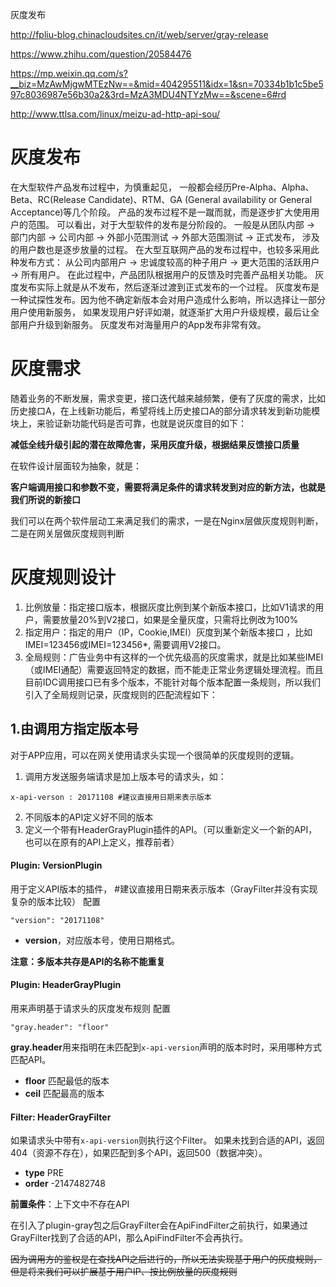 灰度发布



http://fpliu-blog.chinacloudsites.cn/it/web/server/gray-release

https://www.zhihu.com/question/20584476

https://mp.weixin.qq.com/s?__biz=MzAwMjgwMTEzNw==&mid=404295511&idx=1&sn=70334b1b1c5be597c8036987e56b30a2&3rd=MzA3MDU4NTYzMw==&scene=6#rd

http://www.ttlsa.com/linux/meizu-ad-http-api-sou/

# 灰度发布
在大型软件产品发布过程中，为慎重起见， 一般都会经历Pre-Alpha、Alpha、Beta、RC(Release Candidate)、RTM、GA (General availability or General Acceptance)等几个阶段。 产品的发布过程不是一蹴而就，而是逐步扩大使用用户的范围。
可以看出，对于大型软件的发布是分阶段的。 一般是从团队内部 → 部门内部 → 公司内部 → 外部小范围测试 → 外部大范围测试 → 正式发布， 涉及的用户数也是逐步放量的过程。
在大型互联网产品的发布过程中，也较多采用此种发布方式： 从公司内部用户 → 忠诚度较高的种子用户 → 更大范围的活跃用户 → 所有用户。 在此过程中，产品团队根据用户的反馈及时完善产品相关功能。
灰度发布实际上就是从不发布，然后逐渐过渡到正式发布的一个过程。
灰度发布是一种试探性发布。因为他不确定新版本会对用户造成什么影响，所以选择让一部分用户使用新服务， 如果发现用户好评如潮，就逐渐扩大用户升级规模，最后让全部用户升级到新服务。
灰度发布对海量用户的App发布非常有效。
# 灰度需求
随着业务的不断发展，需求变更，接口迭代越来越频繁，便有了灰度的需求，比如历史接口A，在上线新功能后，希望将线上历史接口A的部分请求转发到新功能模块上，来验证新功能代码是否可靠，也就是说灰度目的如下：

**减低全线升级引起的潜在故障危害，采用灰度升级，根据结果反馈接口质量**

在软件设计层面较为抽象，就是：

**客户端调用接口和参数不变，需要将满足条件的请求转发到对应的新方法，也就是我们所说的新接口**

我们可以在两个软件层动工来满足我们的需求，一是在Nginx层做灰度规则判断，二是在网关层做灰度规则判断
# 灰度规则设计

1. 比例放量：指定接口版本，根据灰度比例到某个新版本接口，比如V1请求的用户，需要放量20%到V2接口，如果是全量灰度，只需将比例改为100%
2. 指定用户：指定的用户（IP，Cookie,IMEI）灰度到某个新版本接口 ，比如 IMEI=123456或IMEI=123456*, 需要调用V2接口。
3. 全局规则：广告业务中有这样的一个优先级高的灰度需求，就是比如某些IMEI（或IMEI通配）需要返回特定的数据，而不能走正常业务逻辑处理流程。而且 目前IDC调用接口已有多个版本，不能针对每个版本配置一条规则，所以我们引入了全局规则记录，灰度规则的匹配流程如下：

## 1.由调用方指定版本号
 对于APP应用，可以在网关使用请求头实现一个很简单的灰度规则的逻辑。
1. 调用方发送服务端请求是加上版本号的请求头，如：
```
x-api-verson : 20171108 #建议直接用日期来表示版本
```
2. 不同版本的API定义好不同的版本
3. 定义一个带有HeaderGrayPlugin插件的API。（可以重新定义一个新的API，也可以在原有的API上定义，推荐前者）
#### Plugin: VersionPlugin
用于定义API版本的插件， #建议直接用日期来表示版本（GrayFilter并没有实现复杂的版本比较）
配置
```
"version": "20171108"
```
- **version**，对应版本号，使用日期格式。

**注意：多版本共存是API的名称不能重复**
#### Plugin: HeaderGrayPlugin
用来声明基于请求头的灰度发布规则
配置
```
"gray.header": "floor" 
```
**gray.header**用来指明在未匹配到`x-api-version`声明的版本时时，采用哪种方式匹配API。
- **floor** 匹配最低的版本
- **ceil** 匹配最高的版本
#### Filter: HeaderGrayFilter
如果请求头中带有`x-api-version`则执行这个Filter。 如果未找到合适的API，返回404（资源不存在），如果匹配到多个API，返回500（数据冲突）。

- **type** PRE
- **order** -2147482748

**前置条件**：上下文中不存在API

在引入了plugin-gray包之后GrayFilter会在ApiFindFilter之前执行，如果通过GrayFilter找到了合适的API，那么ApiFindFilter不会再执行。

~~因为调用方的鉴权是在查找API之后进行的，所以无法实现基于用户的灰度规则，但是将来我们可以扩展基于用户IP、按比例放量的灰度规则~~